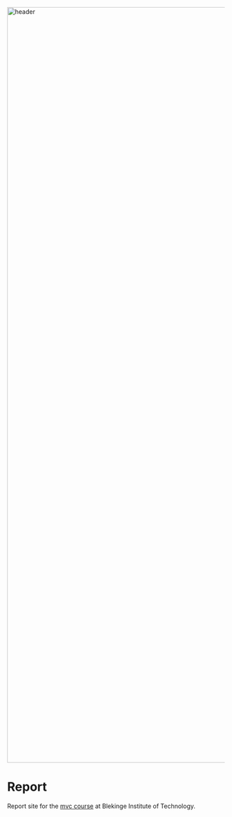 
<img width="1752" alt="header" src="https://github.com/augustlevinson/mvc-report/assets/118256272/ca4831b7-671e-4530-a178-3f278108608e">

Report
===

Report site for the <a href="https://dbwebb.se/kurser/mvc-v2/">mvc course</a> at Blekinge Institute of Technology.

